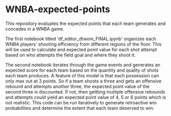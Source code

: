 # WNBA-expected-points
This repository evaluates the expected points that each team generates and concedes in a WNBA game.

The first notebook titled 'df_editor_dtwom_FINAL.ipynb' organizes each WNBA players' shooting efficiency from different regions of the floor. This will be used to calculate and expected point value for each shot attempt based on who attempts the field goal and where they shoot it.

The second notebook iterates through the game events and generates an expected score for each team based on the quantity and quality of shots each team produces. A feature of this model is that each possession can only max out at 3 points. So if a team shoots a three and gets an offensive rebound and attempts another three, the expected point value of the second three is discounted. If not, then gettting multiple offensive rebounds and attempts could yield an expected point value of 4, 5 or 6 points which is not realistic. This code can be run iteratively to generate retroactive win probabilities and determine the extent that each team deserved to win.
